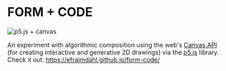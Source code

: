 # FORM + CODE

![p5.js + canvas](http://i3.ytimg.com/vi/s01IVHrWmjM/maxresdefault.jpg)

An experiment with algorithmic composition using the web's [Canvas API](https://developer.mozilla.org/en-US/docs/Web/API/Canvas_API) (for creating interactive and generative 2D drawings) via the [p5.js](https://p5js.org/) library. Check it out:  https://efraimdahl.github.io/form-code/
